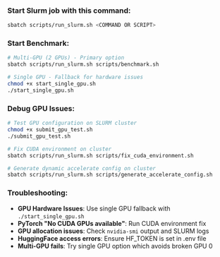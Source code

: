 ### Start Slurm job with this command:
```sh
sbatch scripts/run_slurm.sh <COMMAND OR SCRIPT>
```

### Start Benchmark:
```sh
# Multi-GPU (2 GPUs) - Primary option
sbatch scripts/run_slurm.sh scripts/benchmark.sh

# Single GPU - Fallback for hardware issues
chmod +x start_single_gpu.sh
./start_single_gpu.sh
```

### Debug GPU Issues:
```sh
# Test GPU configuration on SLURM cluster
chmod +x submit_gpu_test.sh
./submit_gpu_test.sh

# Fix CUDA environment on cluster
sbatch scripts/run_slurm.sh scripts/fix_cuda_environment.sh

# Generate dynamic accelerate config on cluster  
sbatch scripts/run_slurm.sh scripts/generate_accelerate_config.sh
```

### Troubleshooting:
- **GPU Hardware Issues**: Use single GPU fallback with `./start_single_gpu.sh`
- **PyTorch "No CUDA GPUs available"**: Run CUDA environment fix
- **GPU allocation issues**: Check `nvidia-smi` output and SLURM logs
- **HuggingFace access errors**: Ensure HF_TOKEN is set in .env file
- **Multi-GPU fails**: Try single GPU option which avoids broken GPU 0